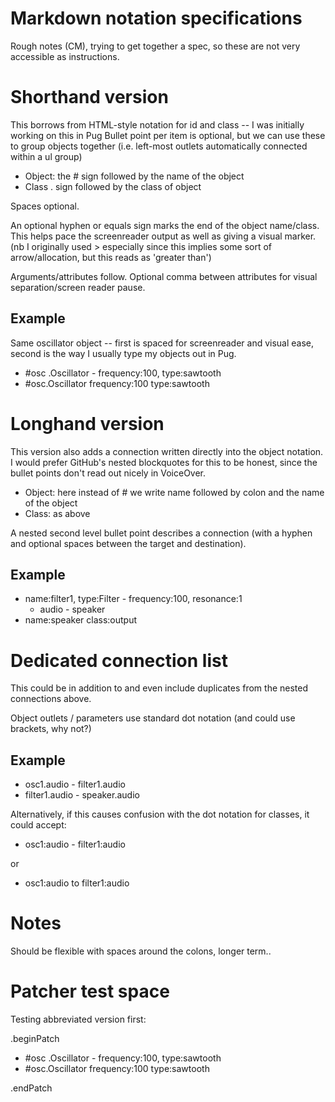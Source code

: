 # Markdown notation specifications

Rough notes (CM), trying to get together a spec, so these are not very accessible as instructions.

# Shorthand version
This borrows from HTML-style notation for id and class -- I was initially working on this in Pug
Bullet point per item is optional, but we can use these to group objects together (i.e. left-most outlets automatically connected within a ul group)

- Object: the # sign followed by the name of the object
- Class . sign followed by the class of object

Spaces optional.

An optional hyphen or equals sign marks the end of the object name/class. 
This helps pace the screenreader output as well as giving a visual marker.
(nb I originally used > especially since this implies some sort of arrow/allocation, but this reads as 'greater than')

Arguments/attributes follow.
Optional comma between attributes for visual separation/screen reader pause.

## Example
Same oscillator object -- first is spaced for screenreader and visual ease, second is the way I usually type my objects out in Pug.
- #osc .Oscillator - frequency:100, type:sawtooth
- #osc.Oscillator frequency:100 type:sawtooth

# Longhand version
This version also adds a connection written directly into the object notation.  I would prefer GitHub's nested blockquotes for this to be honest, since the bullet points don't read out nicely in VoiceOver.
- Object: here instead of # we write name followed by colon and the name of the object
- Class: as above

A nested second level bullet point describes a connection (with a hyphen and optional spaces between the target and destination).

## Example
- name:filter1, type:Filter - frequency:100, resonance:1
  - audio - speaker
- name:speaker class:output

# Dedicated connection list
This could be in addition to and even include duplicates from the nested connections above.

Object outlets / parameters use standard dot notation (and could use brackets, why not?)

## Example
- osc1.audio - filter1.audio 
- filter1.audio - speaker.audio

Alternatively, if this causes confusion with the dot notation for classes, it could accept:
- osc1:audio - filter1:audio

or

- osc1:audio to filter1:audio

# Notes
Should be flexible with spaces around the colons, longer term..

# Patcher test space
Testing abbreviated version first:
<div id="source" style='background-color:beige;'>

</div>

.beginPatch

- #osc .Oscillator - frequency:100, type:sawtooth
- #osc.Oscillator frequency:100 type:sawtooth

.endPatch

<div id='patcher'></div>
<code id='object'></code>


<script src="./vessels.js"></script>
<script src="./page.js"></script>
<script>
    run();
</script>